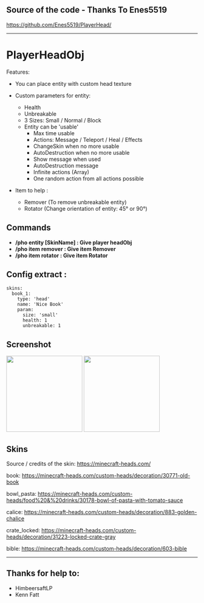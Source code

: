 ## Source of the code - Thanks To Enes5519
https://github.com/Enes5519/PlayerHead/

-----------------

# PlayerHeadObj
Features:
* You can place entity with custom head texture
* Custom parameters for entity:
  * Health
  * Unbreakable
  * 3 Sizes: Small / Normal / Block
  * Entity can be 'usable'
    * Max time usable
    * Actions: Message / Teleport / Heal / Effects
    * ChangeSkin when no more usable
    * AutoDestruction when no more usable
    * Show message when used
    * AutoDestruction message
    * Infinite actions (Array)
    * One random action from all actions possible

* Item to help :
  * Remover (To remove unbreakable entity)
  * Rotator (Change orientation of entity: 45° or 90°)
  
## Commands  
- **/pho entity [SkinName] : Give player headObj**
- **/pho item remover : Give item Remover**
- **/pho item rotator : Give item Rotator**

## Config extract :
```
skins:
  book_1:
    type: 'head'
    name: 'Nice Book'
    param:
      size: 'small'
      health: 1
      unbreakable: 1
```
  
## Screenshot 
<img height=200 src="https://i.ibb.co/9wq4s7R/playerheadobj-V1.png" />
<img height=200 src="https://i.ibb.co/wgQZ0m9/playerheadobj-V2.png" />

## Skins
Source / credits of the skin: https://minecraft-heads.com/

book: https://minecraft-heads.com/custom-heads/decoration/30771-old-book

bowl_pasta: https://minecraft-heads.com/custom-heads/food%20&%20drinks/30178-bowl-of-pasta-with-tomato-sauce

calice: https://minecraft-heads.com/custom-heads/decoration/883-golden-chalice

crate_locked: https://minecraft-heads.com/custom-heads/decoration/31223-locked-crate-gray

bible: https://minecraft-heads.com/custom-heads/decoration/603-bible

-----------------

## Thanks for help to:
- HimbeersaftLP
- Kenn Fatt
